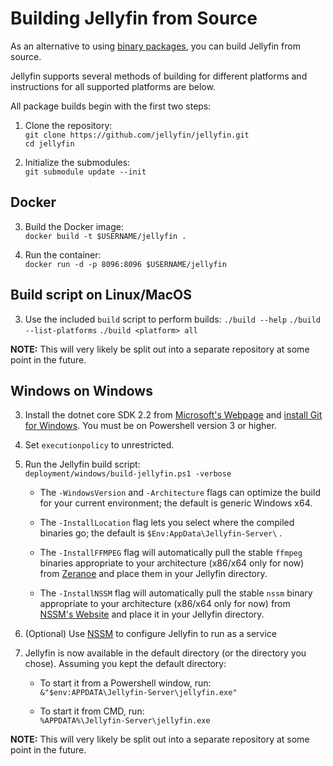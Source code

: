 
[//]: # (TODO: Convert this page into links to project specific build instructions)

# Building Jellyfin from Source

As an alternative to using [binary packages](/administrator-docs/installing), you can build Jellyfin from source.

Jellyfin supports several methods of building for different platforms and instructions for all supported platforms are below.

All package builds begin with the first two steps:

1. Clone the repository:  
    `git clone https://github.com/jellyfin/jellyfin.git`  
    `cd jellyfin`

2. Initialize the submodules:  
    `git submodule update --init`

## Docker

3. Build the Docker image:  
    `docker build -t $USERNAME/jellyfin .`

4. Run the container:  
    `docker run -d -p 8096:8096 $USERNAME/jellyfin`

## Build script on Linux/MacOS

3. Use the included `build` script to perform builds:
    `./build --help`
    `./build --list-platforms`
    `./build <platform> all`

**NOTE:** This will very likely be split out into a separate repository at some point in the future.

## Windows on Windows

3. Install the dotnet core SDK 2.2 from [Microsoft's Webpage](https://dotnet.microsoft.com/download/dotnet-core/2.2) and [install Git for Windows](https://gitforwindows.org/). You must be on Powershell version 3 or higher.

4. Set `executionpolicy` to unrestricted.

5. Run the Jellyfin build script:  
    `deployment/windows/build-jellyfin.ps1 -verbose`

    * The `-WindowsVersion` and `-Architecture` flags can optimize the build for your current environment; the default is generic Windows x64.

    * The `-InstallLocation` flag lets you select where the compiled binaries go; the default is `$Env:AppData\Jellyfin-Server\` .

    * The `-InstallFFMPEG` flag will automatically pull the stable `ffmpeg` binaries appropriate to your architecture (x86/x64 only for now) from [Zeranoe](https://ffmpeg.zeranoe.com/builds/) and place them in your Jellyfin directory.
    
    * The `-InstallNSSM` flag will automatically pull the stable `nssm` binary appropriate to your architecture (x86/x64 only for now) from [NSSM's Website](https://nssm.cc/) and place it in your Jellyfin directory. 

6. (Optional) Use [NSSM](https://nssm.cc/) to configure Jellyfin to run as a service

7. Jellyfin is now available in the default directory (or the directory you chose). Assuming you kept the default directory:

    * To start it from a Powershell window, run:  
        `&"$env:APPDATA\Jellyfin-Server\jellyfin.exe"`

    * To start it from CMD, run:  
        `%APPDATA%\Jellyfin-Server\jellyfin.exe`

**NOTE:** This will very likely be split out into a separate repository at some point in the future.
